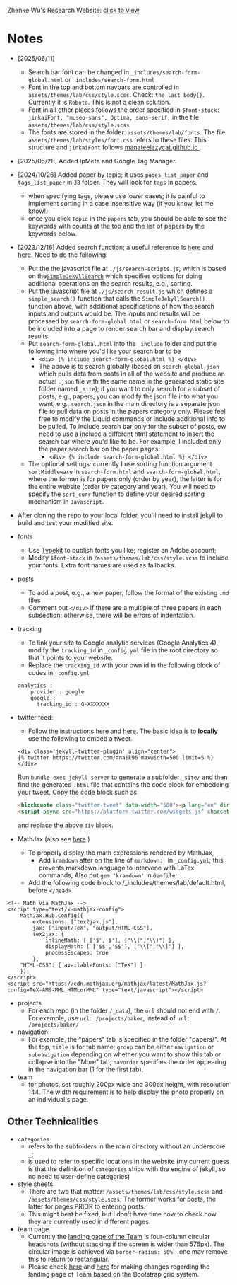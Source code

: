 Zhenke Wu's Research Website: [click to view](http://zhenkewu.com)

# Notes

* [2025/06/11] 
  - Search bar font can be changed in `_includes/search-form-global.html` or `_includes/search-form.html`
  - Font in the top and bottom navbars are controlled in `assets/themes/lab/css/style.scss`. Check: `the last body{}`. Currently it is `Roboto`. This is not a clean solution.
  - Font in all other places follows the order specified in `$font-stack:    jinkaiFont, "museo-sans", Optima, sans-serif;` in the file `assets/themes/lab/css/style.scss`
  - The fonts are stored in the folder: `assets/themes/lab/fonts`. The file `assets/themes/lab/styles/font.css` refers to these files. This structure and `jinkaiFont` follows [manateelazycat.github.io
](https://github.com/manateelazycat/manateelazycat.github.io).

* [2025/05/28] Added IpMeta and Google Tag Manager.

* [2024/10/26] Added paper by topic; it uses `pages_list_paper` and `tags_list_paper` in `JB` folder. They will look for `tags` in papers.
  * when specifying tags, please use lower cases; it is painful to implement sorting in a case insensitive way (if you know, let me know!)
  * once you click `Topic` in the `papers` tab, you should be able to see the keywords with counts at the top and the list of papers by the keywords below.

* [2023/12/16] Added search function; a useful reference is [here](https://github.com/christian-fei/Simple-Jekyll-Search) and [here](https://kevquirk.com/how-to-add-search-jekyll). Need to do the following:
    - Put the the javascript file at `./js/search-scripts.js`, which is based on the[`SimpleJekyllSearch`](https://github.com/christian-fei/Simple-Jekyll-Search) which specifies options for doing additional operations on the search results, e.g., sorting.
    - Put the javascript file at `./js/search-result.js` which defines a `simple_search()` function that calls the `SimpleJekyllSearch()` function above, with additional specifications of how the search inputs and outputs would be. The inputs and results will be processed by `search-form-global.html` or `search-form.html` below to be included into a page to render search bar and display search results
    - Put `search-form-global.html` into the `_include` folder and put the following into where you'd like your search bar to be 
        -  `<div> {% include search-form-global.html %} </div>`
      - The above is to search globally (based on `search-global.json` which pulls data from posts in all of the website and produce an actual `.json` file with the same name in the generated static site folder named `_site`); if you want to only search for a subset of posts, e.g., papers, you can modify the json file into what you want, e.g., `search.json` in the main directory is a separate json file to pull data on posts in the papers category only. Please feel free to modify the Liquid commands or include additional info to be pulled. To include search bar only for the subset of posts, ew need to use a include a different html statement to insert the search bar where you'd like to be. For example, I included only the paper search bar on the paper pages:
        - `<div> {% include search-form-global.html %} </div>` 
    - The optional settings: currently I use sorting function argument `sortMiddleware` in `search-form.html` and `search-form-global.html`, where the former is for papers only (order by year), the latter is for the entire website (order by category and year). You will need to specify the `sort_curr` function to define your desired sorting mechanism in `Javascript`.


* After cloning the repo to your local folder, you'll need to install jekyll to build and test your modified site. 

* fonts
	- Use [Typekit](https://typekit.com/) to publish fonts you like; register an Adobe account;
	- Modify `$font-stack` in `/assets/themes/lab/css/style.scss` to include your fonts. Extra font names are used as fallbacks.
* posts
    - To add a post, e.g., a new paper, follow the format of the existing `.md` files
    - Comment out `</div>` if there are a multiple of three papers in each subsection; otherwise, there will be errors of indentation. 
* tracking
	- To link your site to Google analytic services (Google Analytics 4), modify the `tracking_id` in `_config.yml` file in the root directory so that it points to your website. 
	- Replace the `tracking_id` with your own id in the following block of codes in `_config.yml`
    
    ```
    analytics :
        provider : google
   		google : 
      	  tracking_id : G-XXXXXXX
    ```
* twitter feed:
    - Follow the instructions [here](https://gist.github.com/abhisheknaik96/26ce79ac7a307eb836dcf02a52f87cf2) and [here](https://keitaito.com/blog/2017/01/20/embedding-tweets-in-github-pages.html). The basic idea is to **locally** use the following
    to embed a tweet.
    
    ```
    <div class='jekyll-twitter-plugin' align="center">
    {% twitter https://twitter.com/anaik96 maxwidth=500 limit=5 %}
    </div>
    ```

     Run `bundle exec jekyll server` to generate a subfolder `_site/` and then find the generated `.html` file that contains the code block for embedding your tweet. Copy the code block such as
    
    ```html
    <blockquote class="twitter-tweet" data-width="500"><p lang="en" dir="ltr">For our first ever <a href="https://twitter.com/hashtag/StudentSpotlight?src=hash&amp;ref_src=twsrc%5Etfw">#StudentSpotlight</a>, we&#39;re excited to feature Tim NeCamp who graduated in May and is an official <a href="https://twitter.com/hashtag/alum?src=hash&amp;ref_src=twsrc%5Etfw">#alum</a>! Tim’s interests lie in the areas of experimental design, causal inference, intensive longitudinal data, and....<br>Read More: <a href="https://t.co/NYfWov7wDk">https://t.co/NYfWov7wDk</a> <a href="https://t.co/S6D3sM2vo7">pic.twitter.com/S6D3sM2vo7</a></p>&mdash; Statistics (@UMichStatistics) <a href="https://twitter.com/UMichStatistics/status/1144334755506401283?ref_src=twsrc%5Etfw">June 27, 2019</a></blockquote>
    <script async src="https://platform.twitter.com/widgets.js" charset="utf-8"></script>
    ```

    and replace the above `div` block.

* MathJax (also see [here](http://www.idryman.org/blog/2012/03/10/writing-math-equations-on-octopress/) )
	- To properly display the math expressions rendered by MathJax, 
		+ Add `kramdown` after on the line of `markdown: ` in `_config.yml`; this prevents markdown language to intervene with LaTex commands; Also put `gem 'kramdown'` in `Gemfile`;
	- Add the following code block to /_includes/themes/lab/default.html, before `</head>`
	
>
    <!-- Math via MathJax -->
    <script type="text/x-mathjax-config">
        MathJax.Hub.Config({
            extensions: ["tex2jax.js"],
            jax: ["input/TeX", "output/HTML-CSS"],
            tex2jax: {
                inlineMath: [ ['$','$'], ["\\(","\\)"] ],
                displayMath: [ ['$$','$$'], ["\\[","\\]"] ],
                processEscapes: true
            },
        "HTML-CSS": { availableFonts: ["TeX"] }
        });
    </script>
    <script src="https://cdn.mathjax.org/mathjax/latest/MathJax.js?config=TeX-AMS-MML_HTMLorMML" type="text/javascript"></script>


* projects
    - For each repo (in the folder `/_data`), the `url` should not end with `/`. For example, use `url: /projects/baker`, instead of `url: /projects/baker/`
* navigation:
    - For example, the "papers" tab is specified in the folder "papers/". At the top, `title` is for tab name; `group` can be either `navigation` or `subnavigation` depending on whether you want to show this tab or collapse into the "More" tab; `navorder` specifies the order appearing in the navigation bar (1 for the first tab).
* team
    - for photos, set roughly 200px wide and 300px height, with resolution 144. The width requirement is to help display the photo properly on an individual's page.

 ## Other Technicalities
 * `categories`
    - refers to the subfolders in the main directory without an underscore `_`;
    - is used to refer to specific locations in the website (my current guess is that the definition of `categories` ships with the engine of jekyll, so no need to user-define categories)
* style sheets
    - There are two that matter: `/assets/themes/lab/css/style.scss` and `/assets/themes/css/style.scss`; The former works for posts, the latter for pages PRIOR to entering posts. 
    - This might best be fixed, but I don't have time now to check how they are currently used in different pages.
* team page
    - Currently the [landing page of the Team](https://github.com/zhenkewu/zhenkewu.github.io/blob/master/team/index.md) is four-column circular headshots (without stacking if the screen is wider than 576px). The circular image is achieved via `border-radius: 50%` - one may remove this to return to rectangular.
    - Please check [here](https://getbootstrap.com/docs/4.0/layout/grid/) and [here](https://www.w3schools.com/bootstrap/bootstrap_grid_examples.asp) for making changes regarding the landing page of Team based on the Bootstrap grid system.